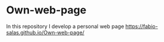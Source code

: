 # Own-web-page
In this repository I develop a personal web page
https://fabio-salas.github.io/Own-web-page/
